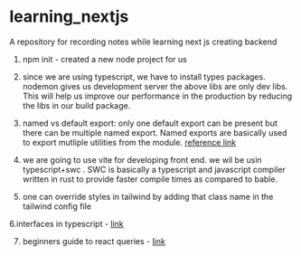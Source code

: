 # learning_nextjs
A repository for recording notes while learning next js
creating backend
1. npm init - created a new node project for us


2. since we are using typescript, we have to install types packages. nodemon gives us development server
the above libs are only dev libs. This will help us improve our performance in the production by reducing the libs in our build package.

3. named vs default export: only one default export can be present but there can be multiple named export. Named exports are basically used to export mutliple utilities from the module.
[reference link](https://stackoverflow.com/questions/36795819/when-should-i-use-curly-braces-for-es6-import)


4. we are going to use vite for developing front end. we wil be usin typescript+swc . SWC is basically a typescript and javascript compiler written in rust to provide faster compile times as compared to bable.

5. one can override styles in tailwind by adding that class name in the tailwind config file

6.interfaces in typescript - [link](https://www.typescriptlang.org/docs/handbook/interfaces.html)

7. beginners guide to react queries - [link](https://refine.dev/blog/react-query-guide/#mutating-data)
